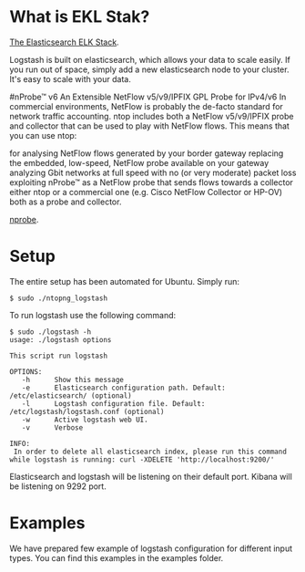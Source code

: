 # What is EKL Stak?
[The Elasticsearch ELK Stack](http://www.elasticsearch.org/overview/).

Logstash is built on elasticsearch, which allows your data to scale easily. If you run out of space, simply add a new elasticsearch node to your cluster. It's easy to scale with your data.

#nProbe™ v6 An Extensible NetFlow v5/v9/IPFIX GPL Probe for IPv4/v6
In commercial environments, NetFlow is probably the de-facto standard for network traffic accounting. ntop includes both a NetFlow v5/v9/IPFIX probe and collector that can be used to play with NetFlow flows. This means that you can use ntop:

for analysing NetFlow flows generated by your border gateway
replacing the embedded, low-speed, NetFlow probe available on your gateway
analyzing Gbit networks at full speed with no (or very moderate) packet loss exploiting nProbe™
as a NetFlow probe that sends flows towards a collector either ntop or a commercial one (e.g. Cisco NetFlow Collector or HP-OV)
both as a probe and collector.

[nprobe](http://www.ntop.org/products/nprobe/).

# Setup

The entire setup has been automated for Ubuntu. Simply run:

```
$ sudo ./ntopng_logstash
```

To run logstash use the following command:

```
$ sudo ./logstash -h
usage: ./logstash options

This script run logstash

OPTIONS:
   -h      Show this message
   -e      Elasticsearch configuration path. Default: /etc/elasticsearch/ (optional)
   -l      Logstash configuration file. Default: /etc/logstash/logstash.conf (optional)
   -w      Active logstash web UI.
   -v      Verbose

INFO:
 In order to delete all elasticsearch index, please run this command while logstash is running: curl -XDELETE 'http://localhost:9200/'
```

Elasticsearch and logstash will be listening on their default port. Kibana will be listening on 9292 port.

# Examples
We have prepared few example of logstash configuration for different input types. You can find this examples in the examples folder.
